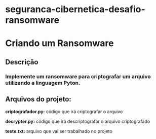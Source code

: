 # seguranca-cibernetica-desafio-ransomware

# Criando um Ransomware


## Descrição
### Implemente um ransomware para criptografar um arquivo utilizando a linguagem Pyton.


## Arquivos do projeto:

**criptografador.py:** código que irá criptografar o arquivo

**decrypter.py:** código que irá descriptografar o arquivo criptografado

**teste.txt:** arquivo que vai ser trabalhado no projeto
